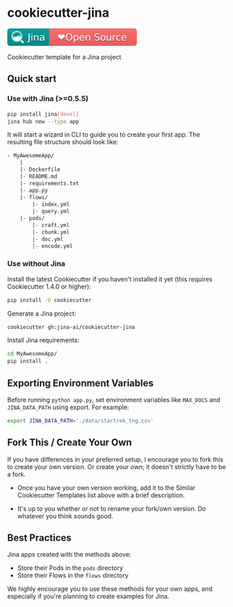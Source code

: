 # cookiecutter-jina

[![Jina](https://github.com/jina-ai/jina/blob/master/.github/badges/jina-badge.svg?raw=true  "We fully commit to open-source")](https://get.jina.ai)

Cookiecutter template for a Jina project

## Quick start


### Use with Jina (>=0.5.5)

```bash
pip install jina[devel]
jina hub new --type app
```

It will start a wizard in CLI to guide you to create your first app. The resulting file structure should look like:

```text
- MyAwesomeApp/
    |
    |- Dockerfile
    |- README.md
    |- requirements.txt
    |- app.py
    |- flows/
        |- index.yml
        |- query.yml
    |- pods/
        |- craft.yml
        |- chunk.yml
        |- doc.yml
        |- encode.yml
```

### Use without Jina

Install the latest Cookiecutter if you haven't installed it yet (this requires
Cookiecutter 1.4.0 or higher):

```bash
pip install -U cookiecutter
```

Generate a Jina project:

```bash
cookiecutter gh:jina-ai/cookiecutter-jina
```

Install Jina requirements:

```bash
cd MyAwesomeApp/
pip install .
```


## Exporting Environment Variables

Before running ```python app.py```, set environment variables like ```MAX_DOCS``` and ```JINA_DATA_PATH``` using export. For example:

```bash
export JINA_DATA_PATH='./data/startrek_tng.csv'
```

## Fork This / Create Your Own

If you have differences in your preferred setup, I encourage you to fork this
to create your own version. Or create your own; it doesn't strictly have to
be a fork.

* Once you have your own version working, add it to the Similar Cookiecutter
  Templates list above with a brief description.

* It's up to you whether or not to rename your fork/own version. Do whatever
  you think sounds good.
  
## Best Practices

Jina apps created with the methods above:

- Store their Pods in the `pods` directory
- Store their Flows in the `flows` directory

We highly encourage you to use these methods for your own apps, and especially if you're planning to create examples for Jina.
